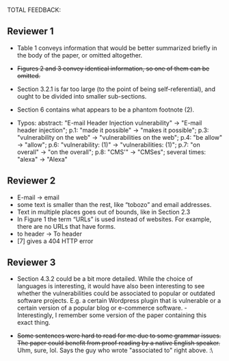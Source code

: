 TOTAL FEEDBACK:

Reviewer 1
-

- Table 1 conveys information that would be better summarized briefly in the
body of the paper, or omitted altogether.

- ~~Figures 2 and 3 convey identical information, so one of them can be omitted.~~

- Section 3.2.1 is far too large (to the point of being self-referential), and
ought to be divided into smaller sub-sections.

- Section 6 contains what appears to be a phantom footnote (2).

- Typos: abstract: "E-mail Header Injection vulnerability" -> "E-mail header
injection"; p.1: "made it possible" -> "makes it possible"; p.3: "vulnerability
on the web" -> "vulnerabilities on the web"; p.4: "be allow" -> "allow"; p.6:
"vulnerability: (1)" -> "vulnerabilities: (1)"; p.7: "on overall" -> "on the
overall"; p.8: "CMS'" -> "CMSes"; several times: "alexa" -> "Alexa"

Reviewer 2
-

- E-mail -> email 
- some text is smaller than the rest, like “tobozo” and email addresses.
- Text in multiple places goes out of bounds, like in Section 2.3
- In Figure 1 the term “URLs” is used instead of websites. For example,
there are no URLs that have forms.
- to header -> To header
- [7] gives a 404 HTTP error

Reviewer 3
-

- Section 4.3.2 could be a bit more detailed. While the choice of languages is
interesting, it would have also been interesting to see whether the
vulnerabilities could be associated to popular or outdated software projects.
E.g. a certain Wordpress plugin that is vulnerable or a certain version of a
popular blog or e-commerce software. - Interestingly, I remember some version of the paper containing this exact thing.

- ~~Some sentences were hard to read for me due to some grammar issues. The paper
could benefit from proof reading by a native English speaker.~~ Uhm, sure, lol. Says the guy who wrote "associated to" right above. :\